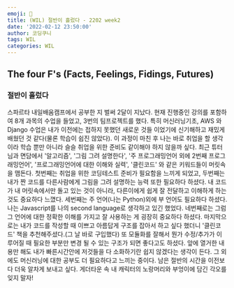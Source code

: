 ```yaml
---
emoji: 🐥
title: (WIL) 절반이 흘렀다 - 2202 week2
date: '2022-02-12 23:50:00'
author: 코딩쿠니
tags: WIL
categories: WIL
--- 
```


## The four F's (Facts, Feelings, Fidings, Futures)
### 절반이 흘렀다
스파르타 내일배움캠프에서 공부한 지 벌써 2달이 지났다. 현재 진행중인 강의를 포함하여 8개 과목의 수업을 들었고, 3번의 팀프로젝트를 했다. 특히 머신러닝기초, AWS 와 Django 수업은 내가 이전에는 접하지 못했던 새로운 것들 이었기에 신기해하고 재밌게 배웠던 것 같다(물론 학습이 쉽진 않았다). 이 과정이 마친 후 나는 바로 취업을 할 생각이라 학습 뿐만 아니라 슬슬 취업을 위한 준비도 같이해야 하지 않을까 싶다. 최근 튜터님과 면담에서 '알고리즘', '그림 그려 설명한다', '주 프로그래밍언어 외에 2번째 프로그래밍언어', '프로그래밍언어에 대한 이해와 실력', '클린코드' 와 같은 키워드들이 머릿속을 맴돈다. 첫번째는 취업을 위한 코딩테스트 준비가 필요함을 느끼게 되었고, 두번째는 내가 짠 코드를 다른사람에게 그림을 그려 설명하는 능력 또한 필요하다 하셨다. 내 코드가 내 머릿속에서만 돌고 있는 것이 아니라, 다른이에게 쉽게 잘 전달하고 이해하게 하는 것도 중요하다 느꼈다. 세번째는 주 언어(나는 Python)외에 부 언어도 필요하다 하셨다. 나는 Javascript를 나의 second language로 생각하고 있긴 했었다. 네번째로는 그럼 그 언어에 대한 정확한 이해를 가지고 잘 사용하는 게 굉장히 중요하다 하셨다. 마지막으로는 내가 코드를 작성할 때 이쁘고 아름답게 구조를 잡아서 하고 싶다 했더니 '클린코드' 책을 추천해주셨다.(그 날 바로 구입했다) 또 모듈화를 잘해서 뭔가 수정/추가가 이루어질 때 필요한 부분만 변경 될 수 있는 구조가 되면 좋다고도 하셨다. 앞에 열거한 내용만 해도 내가 빠른시간안에 저것들을 다 소화하기란 쉽지 않겠다는 생각이 든다. 그 외에도 머신러닝에 대한 공부도 더 필요하다고 느끼는 중이다. 남은 절반의 시간을 이전보다 더욱 알차게 보내고 싶다. 게더타운 속 내 캐릭터의 노랑머리와 부엉이에 담긴 각오를 잊지 말자!